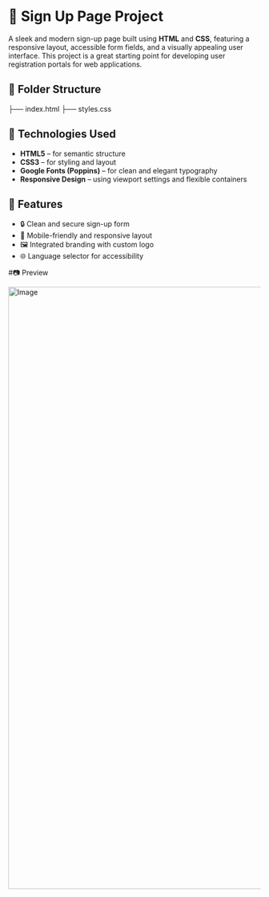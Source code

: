 # 🌟 Sign Up Page Project

A sleek and modern sign-up page built using **HTML** and **CSS**, featuring a responsive layout, accessible form fields, and a visually appealing user interface. This project is a great starting point for developing user registration portals for web applications.

## 📁 Folder Structure

├── index.html ├── styles.css 



## 🔧 Technologies Used

- **HTML5** – for semantic structure
- **CSS3** – for styling and layout
- **Google Fonts (Poppins)** – for clean and elegant typography
- **Responsive Design** – using viewport settings and flexible containers

## 📌 Features

- 🔒 Clean and secure sign-up form  
- 📱 Mobile-friendly and responsive layout  
- 🖼️ Integrated branding with custom logo  
- 🌐 Language selector for accessibility  


#📷 Preview

<img width="1920" height="1200" alt="Image" src="https://github.com/user-attachments/assets/b045dd46-215f-4673-8842-4572d737df27" />

